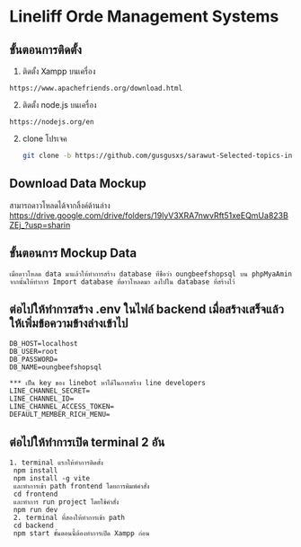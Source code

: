 
# Lineliff Orde Management Systems
## ขั้นตอนการติดตั้ง
1. ติดตั้ง Xampp บนเครื่อง
```
https://www.apachefriends.org/download.html
```
2. ติดตั้ง node.js บนเครื่อง
```
https://nodejs.org/en
```
2. clone โปรเจค
   ```bash
   git clone -b https://github.com/gusgusxs/sarawut-Selected-topics-in-DSSI.git
   ```
## Download Data Mockup
สามารถดาวโหลดได้จากลิ้งค์ด้านล่าง
https://drive.google.com/drive/folders/19lyV3XRA7nwvRft51xeEQmUa823BZEj_?usp=sharin
## ขั้นตอนการ Mockup Data
```
เมื่อดาวโหลด data มาแล้วให้ทำการสร้าง database ที่ชื่อว่า oungbeefshopsql บน phpMyaAmin
จากนั้นให้ทำการ Import database ที่ดาวโหลดมา ลงไปใน database ที่สร้างไว้

```
## ต่อไปให้ทำการสร้าง .env ในไฟล์ backend เมื่อสร้างเสร็จแล้วให้เพิ่มข้อความข้างล่างเข้าไป
```
DB_HOST=localhost
DB_USER=root
DB_PASSWORD=
DB_NAME=oungbeefshopsql

*** เป็น key ของ linebot หาได้ในการสร้าง line developers
LINE_CHANNEL_SECRET=
LINE_CHANNEL_ID=
LINE_CHANNEL_ACCESS_TOKEN=
DEFAULT_MEMBER_RICH_MENU=
```
## ต่อไปให้ทำการเปิด terminal 2 อัน
```
1. terminal แรกให้ทำการติดตั้ง
 npm install
 npm install -g vite
 และทำการเข้า path frontend โดยการพิมพ์คำสั่ง
 cd frontend
 และทำการ run project โดยใช้คำสั่ง
 npm run dev
 2. terminal ที่สองให้ทำการเข้า path
 cd backend
 npm start ขั้นตอนนี้ต้องทำการเปิด Xampp ก่อน
```
